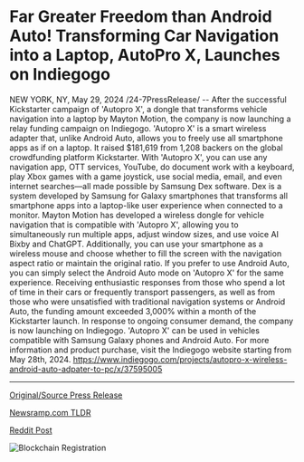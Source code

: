 # Far Greater Freedom than Android Auto! Transforming Car Navigation into a Laptop, AutoPro X, Launches on Indiegogo

NEW YORK, NY, May 29, 2024 /24-7PressRelease/ -- After the successful Kickstarter campaign of 'Autopro X', a dongle that transforms vehicle navigation into a laptop by Mayton Motion, the company is now launching a relay funding campaign on Indiegogo.  'Autopro X' is a smart wireless adapter that, unlike Android Auto, allows you to freely use all smartphone apps as if on a laptop. It raised $181,619 from 1,208 backers on the global crowdfunding platform Kickstarter.  With 'Autopro X', you can use any navigation app, OTT services, YouTube, do document work with a keyboard, play Xbox games with a game joystick, use social media, email, and even internet searches—all made possible by Samsung Dex software. Dex is a system developed by Samsung for Galaxy smartphones that transforms all smartphone apps into a laptop-like user experience when connected to a monitor.  Mayton Motion has developed a wireless dongle for vehicle navigation that is compatible with 'Autopro X', allowing you to simultaneously run multiple apps, adjust window sizes, and use voice AI Bixby and ChatGPT. Additionally, you can use your smartphone as a wireless mouse and choose whether to fill the screen with the navigation aspect ratio or maintain the original ratio. If you prefer to use Android Auto, you can simply select the Android Auto mode on 'Autopro X' for the same experience.  Receiving enthusiastic responses from those who spend a lot of time in their cars or frequently transport passengers, as well as from those who were unsatisfied with traditional navigation systems or Android Auto, the funding amount exceeded 3,000% within a month of the Kickstarter launch. In response to ongoing consumer demand, the company is now launching on Indiegogo.  'Autopro X' can be used in vehicles compatible with Samsung Galaxy phones and Android Auto. For more information and product purchase, visit the Indiegogo website starting from May 28th, 2024.  https://www.indiegogo.com/projects/autopro-x-wireless-android-auto-adpater-to-pc/x/37595005 

---

[Original/Source Press Release](https://www.24-7pressrelease.com/press-release/511204/far-greater-freedom-than-android-auto-transforming-car-navigation-into-a-laptop-autopro-x-launches-on-indiegogo)
                    

[Newsramp.com TLDR](https://newsramp.com/curated-news/mayton-motion-launches-autopro-x-funding-campaign-on-indiegogo/adc29531f693f4005ab675e5226407da) 

 



[Reddit Post](https://www.reddit.com/r/technology_press/comments/1d3mxxo/mayton_motion_launches_autopro_x_funding_campaign/) 



![Blockchain Registration](https://cdn.newsramp.app/24-7PressRelease/qrcode/245/29/bold345n.webp)